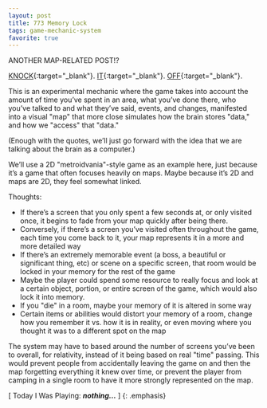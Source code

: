 ```yaml
---
layout: post
title: 773 Memory Lock
tags: game-mechanic-system
favorite: true
---
```

ANOTHER MAP-RELATED POST!?

[KNOCK](http://www.foster-douglas.com/games/755-defining-video-game-map-types/){:target="_blank"}. [IT](http://www.foster-douglas.com/games/760-information-offloading-maps/){:target="_blank"}. [OFF](http://www.foster-douglas.com/games/770-the-cartographer/){:target="_blank"}.

This is an experimental mechanic where the game takes into account the amount of time you’ve spent in an area, what you’ve done there, who you’ve talked to and what they’ve said, events, and changes, manifested into a visual "map" that more close simulates how the brain stores "data," and how we "access" that "data."

(Enough with the quotes, we’ll just go forward with the idea that we are talking about the brain as a computer.)

We’ll use a 2D "metroidvania"-style game as an example here, just because it’s a game that often focuses heavily on maps.  Maybe because it’s 2D and maps are 2D, they feel somewhat linked.

Thoughts: 

- If there’s a screen that you only spent a few seconds at, or only visited once, it begins to fade from your map quickly after being there.
- Conversely, if there’s a screen you’ve visited often throughout the game, each time you come back to it, your map represents it in a more and more detailed way
- If there’s an extremely memorable event (a boss, a beautiful or significant thing, etc) or scene on a specific screen, that room would be locked in your memory for the rest of the game
- Maybe the player could spend some resource to really focus and look at a certain object, portion, or entire screen of the game, which would also lock it into memory.
- If you "die" in a room, maybe your memory of it is altered in some way
- Certain items or abilities would distort your memory of a room, change how you remember it vs. how it is in reality, or even moving where you thought it was to a different spot on the map

The system may have to based around the number of screens you’ve been to overall, for relativity, instead of it being based on real "time" passing.  This would prevent people from accidentally leaving the game on and then the map forgetting everything it knew over time, or prevent the player from camping in a single room to have it more strongly represented on the map.

[ Today I Was Playing: ***nothing...*** ]
{: .emphasis}